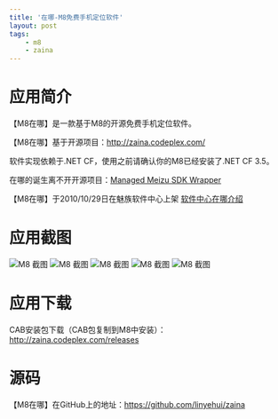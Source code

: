 ```yaml
---
title: '在哪-M8免费手机定位软件'
layout: post
tags:
    - m8
    - zaina
---
```


# 应用简介
【M8在哪】是一款基于M8的开源免费手机定位软件。

【M8在哪】基于开源项目：<http://zaina.codeplex.com/>  


软件实现依赖于.NET CF，使用之前请确认你的M8已经安装了.NET CF 3.5。  

在哪的诞生离不开开源项目：[Managed Meizu SDK Wrapper](http://managedmeizusdk.codeplex.com/)

【M8在哪】于2010/10/29日在魅族软件中心上架 [软件中心在哪介绍](http://developer.meizu.com/view/app-view.jsp?vid=160001)

# 应用截图

![M8 截图](/media/files/2010/10/29/zaina_prt_scn_01.png)
![M8 截图](/media/files/2010/10/29/zaina_prt_scn_02.png)
![M8 截图](/media/files/2010/10/29/zaina_prt_scn_03.png)
![M8 截图](/media/files/2010/10/29/zaina_prt_scn_04.png)
![M8 截图](/media/files/2010/10/29/zaina_prt_scn_05.png)

# 应用下载
CAB安装包下载（CAB包复制到M8中安装）：<http://zaina.codeplex.com/releases>

# 源码
【M8在哪】在GitHub上的地址：<https://github.com/linyehui/zaina>